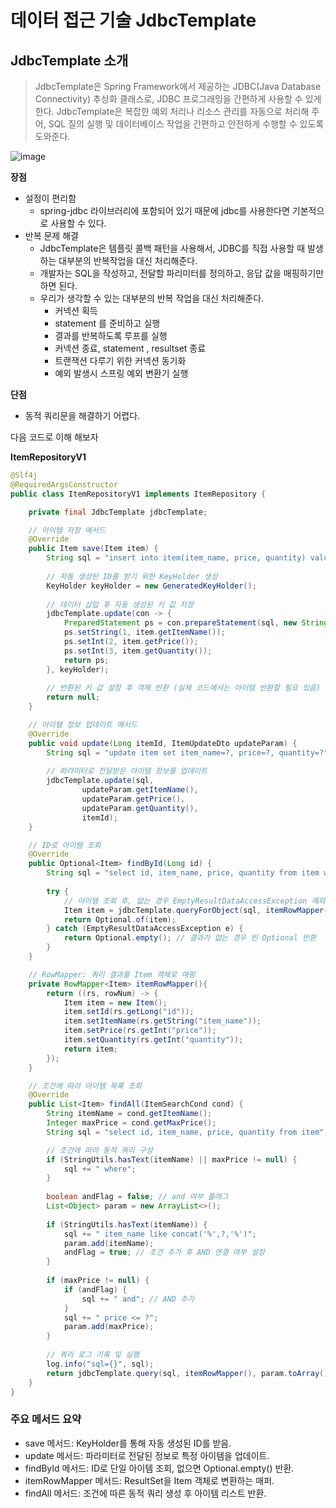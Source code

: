 # 데이터 접근 기술 JdbcTemplate
## JdbcTemplate 소개
>JdbcTemplate은 Spring Framework에서 제공하는 JDBC(Java Database Connectivity) 추상화 클래스로, JDBC 프로그래밍을 간편하게 사용할 수 있게 한다.
JdbcTemplate은 복잡한 예외 처리나 리소스 관리를 자동으로 처리해 주어, SQL 질의 실행 및 데이터베이스 작업을 간편하고 안전하게 수행할 수 있도록 도와준다.

![image](https://github.com/user-attachments/assets/13307043-11b8-452a-b53c-c0b68e028d6e)


**장점**
- 설정이 편리함
  - spring-jdbc 라이브러리에 포함되어 있기 때문에 jdbc를 사용한다면 기본적으로 사용할 수 있다.
- 반복 문제 해결
  - JdbcTemplate은 템플릿 콜백 패턴을 사용해서, JDBC를 직접 사용할 때 발생하는 대부분의 반복작업을 대신 처리해준다.
  - 개발자는 SQL을 작성하고, 전달할 파리미터를 정의하고, 응답 값을 매핑하기만 하면 된다.
  - 우리가 생각할 수 있는 대부분의 반복 작업을 대신 처리해준다.
    - 커넥션 획득
    - statement 를 준비하고 실행
    - 결과를 반복하도록 루프를 실행
    - 커넥션 종료, statement , resultset 종료
    - 트랜잭션 다루기 위한 커넥션 동기화
    - 예외 발생시 스프링 예외 변환기 실행

**단점**
- 동적 쿼리문을 해결하기 어렵다.

다음 코드로 이해 해보자

**ItemRepositoryV1**
```java
@Slf4j
@RequiredArgsConstructor
public class ItemRepositoryV1 implements ItemRepository {

    private final JdbcTemplate jdbcTemplate;

    // 아이템 저장 메서드
    @Override
    public Item save(Item item) {
        String sql = "insert into item(item_name, price, quantity) values (?,?,?)";
        
        // 자동 생성된 ID를 받기 위한 KeyHolder 생성
        KeyHolder keyHolder = new GeneratedKeyHolder();
        
        // 데이터 삽입 후 자동 생성된 키 값 저장
        jdbcTemplate.update(con -> {
            PreparedStatement ps = con.prepareStatement(sql, new String[]{"id"});
            ps.setString(1, item.getItemName());
            ps.setInt(2, item.getPrice());
            ps.setInt(3, item.getQuantity());
            return ps;
        }, keyHolder);
        
        // 반환된 키 값 설정 후 객체 반환 (실제 코드에서는 아이템 반환할 필요 있음)
        return null; 
    }

    // 아이템 정보 업데이트 메서드
    @Override
    public void update(Long itemId, ItemUpdateDto updateParam) {
        String sql = "update item set item_name=?, price=?, quantity=?";
        
        // 파라미터로 전달받은 아이템 정보를 업데이트
        jdbcTemplate.update(sql,
                updateParam.getItemName(),
                updateParam.getPrice(),
                updateParam.getQuantity(),
                itemId);
    }

    // ID로 아이템 조회
    @Override
    public Optional<Item> findById(Long id) {
        String sql = "select id, item_name, price, quantity from item where id=?";
        
        try {
            // 아이템 조회 후, 없는 경우 EmptyResultDataAccessException 예외 처리
            Item item = jdbcTemplate.queryForObject(sql, itemRowMapper(), id);
            return Optional.of(item);
        } catch (EmptyResultDataAccessException e) {
            return Optional.empty(); // 결과가 없는 경우 빈 Optional 반환
        }
    }

    // RowMapper: 쿼리 결과를 Item 객체로 매핑
    private RowMapper<Item> itemRowMapper(){
        return ((rs, rowNum) -> {
            Item item = new Item();
            item.setId(rs.getLong("id"));
            item.setItemName(rs.getString("item_name"));
            item.setPrice(rs.getInt("price"));
            item.setQuantity(rs.getInt("quantity"));
            return item;
        });
    }

    // 조건에 따라 아이템 목록 조회
    @Override
    public List<Item> findAll(ItemSearchCond cond) {
        String itemName = cond.getItemName();
        Integer maxPrice = cond.getMaxPrice();
        String sql = "select id, item_name, price, quantity from item";

        // 조건에 따라 동적 쿼리 구성
        if (StringUtils.hasText(itemName) || maxPrice != null) {
            sql += " where";
        }
        
        boolean andFlag = false; // and 여부 플래그
        List<Object> param = new ArrayList<>();
        
        if (StringUtils.hasText(itemName)) {
            sql += " item_name like concat('%',?,'%')";
            param.add(itemName);
            andFlag = true; // 조건 추가 후 AND 연결 여부 설정
        }
        
        if (maxPrice != null) {
            if (andFlag) {
                sql += " and"; // AND 추가
            }
            sql += " price <= ?";
            param.add(maxPrice);
        }
        
        // 쿼리 로그 기록 및 실행
        log.info("sql={}", sql);
        return jdbcTemplate.query(sql, itemRowMapper(), param.toArray());
    }
}
```
### 주요 메서드 요약
- save 메서드: KeyHolder를 통해 자동 생성된 ID를 받음.
- update 메서드: 파라미터로 전달된 정보로 특정 아이템을 업데이트.
- findById 메서드: ID로 단일 아이템 조회, 없으면 Optional.empty() 반환.
- itemRowMapper 메서드: ResultSet을 Item 객체로 변환하는 매퍼.
- findAll 메서드: 조건에 따른 동적 쿼리 생성 후 아이템 리스트 반환.


